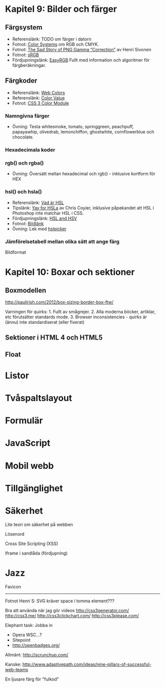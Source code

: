 # Kapitel 9: Bilder och färger

## Färgsystem

 * Referenslänk: TODO om färger i datorn
 * Fotnot: [Color Systems](http://www.worqx.com/color/color_systems.htm) om RGB och CMYK.
 * Fotnot: [The Sad Story of PNG Gamma “Correction”](http://hsivonen.iki.fi/png-gamma/) av Henri Sivonen
 * Fotnot: [sRGB](http://en.wikipedia.org/wiki/SRGB)
 * Fördjupningslänk: [EasyRGB](http://www.easyrgb.com/) Fullt med information och algoritmer för färgberäkningar.

## Färgkoder

 * Referenslänk: [Web Colors](http://en.wikipedia.org/wiki/Web_colors)
 * Referenslänk: [Color Value](https://developer.mozilla.org/en/CSS/color_value)
 * Fotnot: [CSS 3 Color Module](http://www.w3.org/TR/css3-color/)

### Namngivna färger

 * Övning: Testa whitesmoke, tomato, springgreen, peachpuff, papayawhip, olivedrab, lemonchiffon, ghostwhite, cornflowerblue och chocolate.

### Hexadecimala koder

### rgb() och rgba()


 * Övning: Översätt mellan hexadecimal och rgb() - inklusive kortform för HEX
 
### hsl() och hsla()

 * Referenslänk: [Vad är HSL](http://lifehacker.com/5841787/what-does-hue-saturation-and-luminosity-in-your-image-editor)
 * Tipslänk: [Yay for HSLa](http://css-tricks.com/yay-for-hsla/) av Chris Coyier, inklusive påpekandet att HSL i Photoshop inte matchar HSL i CSS.
 * Fördjupningslänk: [HSL and HSV](http://en.wikipedia.org/wiki/HSL_and_HSV)
 * Fotnot: [Bildlänk](http://en.wikipedia.org/wiki/File:HSL_color_solid_cylinder_alpha_lowgamma.png)
 * Övning: Lek med [hslpicker](http://hslpicker.com/)

### Jämförelsetabell mellan olika sätt att ange färg




Bildformat

# Kapitel 10: Boxar och sektioner

## Boxmodellen

http://paulirish.com/2012/box-sizing-border-box-ftw/

Varningen för quirks: 1. Fullt av smågrejer. 2. Alla moderna böcker, artiklar, etc förutsätter standards mode. 3. Browser inconsistencies - quirks är (ännu) inte standardiserat (eller fixerat)

## Sektioner i HTML 4 och HTML5

## Float


# Listor

# Tvåspaltslayout

# Formulär

# JavaScript

# Mobil webb

# Tillgänglighet

# Säkerhet

Lite teori om säkerhet på webben

Lösenord

Cross Site Scripting (XSS)

Iframe i sandlåda (fördjupning)

# Jazz

Favicon

-------------------------------------------------------------------------------


Fotnot Henri S: SVG kräver space i tomma element???


Bra att använda när jag gör videos
http://css3generator.com/
http://css3.me/
http://css3clickchart.com/
http://css3please.com/

Elephant task: Jobba in 
 * Opera WSC...?
 * Sitepoint
 * http://openbadges.org/


Allmänt:
http://scrunchup.com/


Kanske:
http://www.adaptivepath.com/ideas/nine-pillars-of-successful-web-teams

En ljusare färg för "fulkod"
